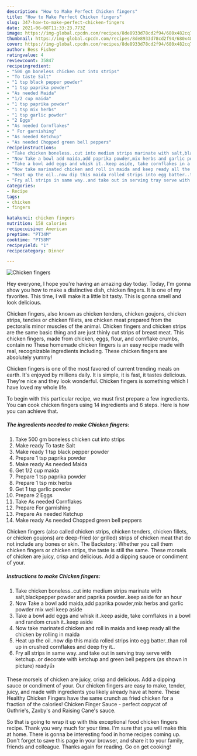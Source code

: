 ```yaml
---
description: "How to Make Perfect Chicken fingers"
title: "How to Make Perfect Chicken fingers"
slug: 347-how-to-make-perfect-chicken-fingers
date: 2021-06-08T11:33:23.773Z
image: https://img-global.cpcdn.com/recipes/8de8933d78cd2f94/680x482cq70/chicken-fingers-recipe-main-photo.jpg
thumbnail: https://img-global.cpcdn.com/recipes/8de8933d78cd2f94/680x482cq70/chicken-fingers-recipe-main-photo.jpg
cover: https://img-global.cpcdn.com/recipes/8de8933d78cd2f94/680x482cq70/chicken-fingers-recipe-main-photo.jpg
author: Bess Fisher
ratingvalue: 4
reviewcount: 35847
recipeingredient:
- "500 gm boneless chicken cut into strips"
- "To taste Salt"
- "1 tsp black pepper powder"
- "1 tsp paprika powder"
- "As needed Maida"
- "1/2 cup maida"
- "1 tsp paprika powder"
- "1 tsp mix herbs"
- "1 tsp garlic powder"
- "2 Eggs"
- "As needed Cornflakes"
- " For garnishing"
- "As needed Ketchup"
- "As needed Chopped green bell peppers"
recipeinstructions:
- "Take chicken boneless..cut into medium strips marinate with salt,blackpepper powder and paprika powder..keep aside for an hour"
- "Now Take a bowl add maida,add paprika powder,mix herbs and garlic powder mix well keep aside"
- "Take a bowl add eggs and whisk it..keep aside, take cornflakes in a bowl and random crush it..keep aside"
- "Now take marinated chicken and roll in maida and keep ready all the chicken by rolling in maida"
- "Heat up the oil..now dip this maida rolled strips into egg batter..than roll up in crushed cornflakes and deep fry it.."
- "Fry all strips in same way..and take out in serving tray serve with ketchup..or decorate with ketchup and green bell peppers (as shown in picture) ready👍"
categories:
- Recipe
tags:
- chicken
- fingers

katakunci: chicken fingers 
nutrition: 158 calories
recipecuisine: American
preptime: "PT34M"
cooktime: "PT58M"
recipeyield: "1"
recipecategory: Dinner

---
```



![Chicken fingers](https://img-global.cpcdn.com/recipes/8de8933d78cd2f94/680x482cq70/chicken-fingers-recipe-main-photo.jpg)

Hey everyone, I hope you're having an amazing day today. Today, I'm gonna show you how to make a distinctive dish, chicken fingers. It is one of my favorites. This time, I will make it a little bit tasty. This is gonna smell and look delicious.

Chicken fingers, also known as chicken tenders, chicken goujons, chicken strips, tendies or chicken fillets, are chicken meat prepared from the pectoralis minor muscles of the animal. Chicken fingers and chicken strips are the same basic thing and are just thinly cut strips of breast meat. This chicken fingers, made from chicken, eggs, flour, and cornflake crumbs, contain no These homemade chicken fingers is an easy recipe made with real, recognizable ingredients including. These chicken fingers are absolutely yummy!

Chicken fingers is one of the most favored of current trending meals on earth. It's enjoyed by millions daily. It is simple, it is fast, it tastes delicious. They're nice and they look wonderful. Chicken fingers is something which I have loved my whole life.


To begin with this particular recipe, we must first prepare a few ingredients. You can cook chicken fingers using 14 ingredients and 6 steps. Here is how you can achieve that.

<!--inarticleads1-->

##### The ingredients needed to make Chicken fingers:

1. Take 500 gm boneless chicken cut into strips
1. Make ready To taste Salt
1. Make ready 1 tsp black pepper powder
1. Prepare 1 tsp paprika powder
1. Make ready As needed Maida
1. Get 1/2 cup maida
1. Prepare 1 tsp paprika powder
1. Prepare 1 tsp mix herbs
1. Get 1 tsp garlic powder
1. Prepare 2 Eggs
1. Take As needed Cornflakes
1. Prepare  For garnishing
1. Prepare As needed Ketchup
1. Make ready As needed Chopped green bell peppers


Chicken fingers (also called chicken strips, chicken tenders, chicken fillets, or chicken goujons) are deep-fried (or grilled) strips of chicken meat that do not include any bones or skin. The Backstory: Whether you call them chicken fingers or chicken strips, the taste is still the same. These morsels of chicken are juicy, crisp and delicious. Add a dipping sauce or condiment of your. 

<!--inarticleads2-->

##### Instructions to make Chicken fingers:

1. Take chicken boneless..cut into medium strips marinate with salt,blackpepper powder and paprika powder..keep aside for an hour
1. Now Take a bowl add maida,add paprika powder,mix herbs and garlic powder mix well keep aside
1. Take a bowl add eggs and whisk it..keep aside, take cornflakes in a bowl and random crush it..keep aside
1. Now take marinated chicken and roll in maida and keep ready all the chicken by rolling in maida
1. Heat up the oil..now dip this maida rolled strips into egg batter..than roll up in crushed cornflakes and deep fry it..
1. Fry all strips in same way..and take out in serving tray serve with ketchup..or decorate with ketchup and green bell peppers (as shown in picture) ready👍


These morsels of chicken are juicy, crisp and delicious. Add a dipping sauce or condiment of your. Our chicken fingers are easy to make, tender, juicy, and made with ingredients you likely already have at home. These Healthy Chicken Fingers have the same crunch as fried chicken for a fraction of the calories! Chicken Finger Sauce - perfect copycat of Guthrie&#39;s, Zaxby&#39;s and Raising Cane&#39;s sauce. 

So that is going to wrap it up with this exceptional food chicken fingers recipe. Thank you very much for your time. I'm sure that you will make this at home. There is gonna be interesting food in home recipes coming up. Don't forget to save this page in your browser, and share it to your family, friends and colleague. Thanks again for reading. Go on get cooking!
